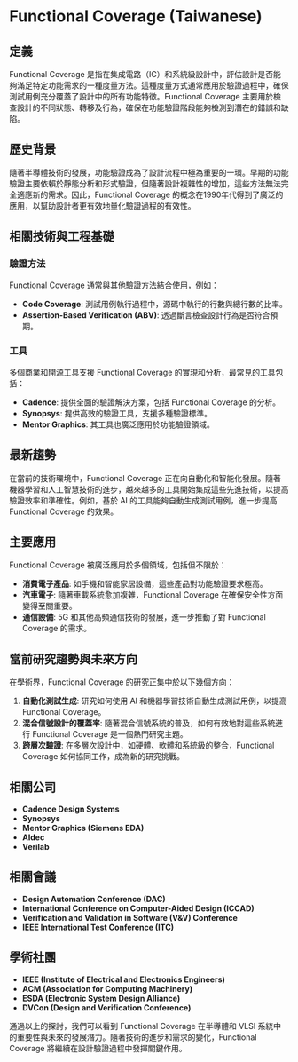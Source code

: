 # Functional Coverage (Taiwanese)

## 定義

Functional Coverage 是指在集成電路（IC）和系統級設計中，評估設計是否能夠滿足特定功能需求的一種度量方法。這種度量方式通常應用於驗證過程中，確保測試用例充分覆蓋了設計中的所有功能特徵。Functional Coverage 主要用於檢查設計的不同狀態、轉移及行為，確保在功能驗證階段能夠檢測到潛在的錯誤和缺陷。

## 歷史背景

隨著半導體技術的發展，功能驗證成為了設計流程中極為重要的一環。早期的功能驗證主要依賴於靜態分析和形式驗證，但隨著設計複雜性的增加，這些方法無法完全適應新的需求。因此，Functional Coverage 的概念在1990年代得到了廣泛的應用，以幫助設計者更有效地量化驗證過程的有效性。

## 相關技術與工程基礎

### 驗證方法

Functional Coverage 通常與其他驗證方法結合使用，例如：

- **Code Coverage**: 測試用例執行過程中，源碼中執行的行數與總行數的比率。
- **Assertion-Based Verification (ABV)**: 透過斷言檢查設計行為是否符合預期。

### 工具

多個商業和開源工具支援 Functional Coverage 的實現和分析，最常見的工具包括：

- **Cadence**: 提供全面的驗證解決方案，包括 Functional Coverage 的分析。
- **Synopsys**: 提供高效的驗證工具，支援多種驗證標準。
- **Mentor Graphics**: 其工具也廣泛應用於功能驗證領域。

## 最新趨勢

在當前的技術環境中，Functional Coverage 正在向自動化和智能化發展。隨著機器學習和人工智慧技術的進步，越來越多的工具開始集成這些先進技術，以提高驗證效率和準確性。例如，基於 AI 的工具能夠自動生成測試用例，進一步提高 Functional Coverage 的效果。

## 主要應用

Functional Coverage 被廣泛應用於多個領域，包括但不限於：

- **消費電子產品**: 如手機和智能家居設備，這些產品對功能驗證要求極高。
- **汽車電子**: 隨著車載系統愈加複雜，Functional Coverage 在確保安全性方面變得至關重要。
- **通信設備**: 5G 和其他高頻通信技術的發展，進一步推動了對 Functional Coverage 的需求。

## 當前研究趨勢與未來方向

在學術界，Functional Coverage 的研究正集中於以下幾個方向：

1. **自動化測試生成**: 研究如何使用 AI 和機器學習技術自動生成測試用例，以提高 Functional Coverage。
2. **混合信號設計的覆蓋率**: 隨著混合信號系統的普及，如何有效地對這些系統進行 Functional Coverage 是一個熱門研究主題。
3. **跨層次驗證**: 在多層次設計中，如硬體、軟體和系統級的整合，Functional Coverage 如何協同工作，成為新的研究挑戰。

## 相關公司

- **Cadence Design Systems**
- **Synopsys**
- **Mentor Graphics (Siemens EDA)**
- **Aldec**
- **Verilab**

## 相關會議

- **Design Automation Conference (DAC)**
- **International Conference on Computer-Aided Design (ICCAD)**
- **Verification and Validation in Software (V&V) Conference**
- **IEEE International Test Conference (ITC)**

## 學術社團

- **IEEE (Institute of Electrical and Electronics Engineers)**
- **ACM (Association for Computing Machinery)**
- **ESDA (Electronic System Design Alliance)**
- **DVCon (Design and Verification Conference)**

通過以上的探討，我們可以看到 Functional Coverage 在半導體和 VLSI 系統中的重要性與未來的發展潛力。隨著技術的進步和需求的變化，Functional Coverage 將繼續在設計驗證過程中發揮關鍵作用。